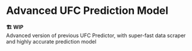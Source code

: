# Advanced UFC Prediction Model

**🏗️ WIP** <br>
Advanced version of previous UFC Predictor, with super-fast data scraper and highly accurate prediction model 
